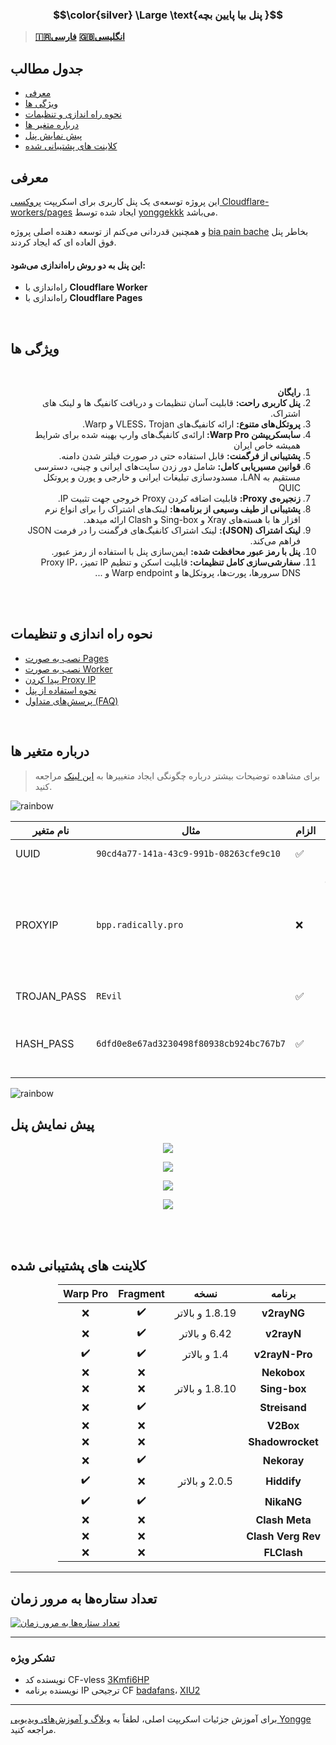 ### $$\color{silver} \Large \text{پنل بیا پایین بچه }$$





> __[🇮🇷فارسی](README-fa.md)__     __[🇬🇧انگلیسی](README.md)__


## جدول مطالب
- [معرفی](#معرفی)
- [ویژگی ها](#ویژگی-ها)
- [نحوه راه اندازی و تنظیمات](#نحوه-راه-اندازی-و-تنظیمات)
- [درباره متغیر ها](#درباره-متغیر-ها)
- [پیش نمایش پنل](#پیش-نمایش-پنل)  
- [کلاینت های پشتیبانی‌ شده](#کلاینت-های-پشتیبانی-شده)


## معرفی
این پروژه توسعه‌ی یک پنل کاربری برای اسکریپت <a href="https://github.com/yonggekkk/Cloudflare-workers-pages-vless">پروکسی Cloudflare-workers/pages</a> ایجاد شده توسط <a href="https://github.com/yonggekkk">yonggekkk</a> می‌باشد.

و همچنین قدردانی می‌کنم از توسعه دهنده اصلی پروژه [bia pain bache](https://github.com/bia-pain-bache) بخاطر پنل فوق العاده ای که ایجاد کردند.


#### این پنل به دو روش راه‌اندازی می‌شود:

- راه‌اندازی با __Cloudflare Worker__
- راه‌اندازی با __Cloudflare Pages__
<br>



## ویژگی‌ ها
<br>
<ol dir="rtl">
  <li><strong>رایگان</strong></li>
  <li><strong>پنل کاربری راحت:</strong> قابلیت آسان تنظیمات و دریافت کانفیگ ها و لینک های اشتراک.</li>
  <li><strong>پروتکل‌های متنوع:</strong> ارائه کانفیگ‌های VLESS، Trojan و Warp.</li>
  <li><strong>سابسکریپشن Warp Pro: </strong>ارائه‌ی کانفیگ‌های وارپ بهینه شده برای شرایط همیشه خاص ایران</li>
  <li><strong>پشتیبانی از فرگمنت:</strong> قابل استفاده حتی در صورت فیلتر شدن دامنه.</li>
  <li><strong>قوانین مسیریابی کامل:</strong> شامل دور زدن سایت‌های ایرانی و چینی، دسترسی مستقیم به LAN، مسدودسازی تبلیغات ایرانی و خارجی و پورن و پروتکل QUIC</li>
  <li><strong>زنجیره‌ی Proxy:</strong> قابلیت اضافه کردن Proxy خروجی جهت تثبیت IP.</li>
  <li><strong>پشتیبانی از طیف وسیعی از برنامه‌ها:</strong> لینک‌های اشتراک را برای انواع نرم افزار ها با هسته‌های Xray و Sing-box و Clash ارائه میدهد.</li>
  <li><strong>لینک اشتراک (JSON):</strong> لینک‌ اشتراک کانفیگ‌های فرگمنت را در فرمت JSON فراهم می‌کند.</li>
  <li><strong>پنل با رمز عبور محافظت شده:</strong> ایمن‌سازی پنل با استفاده از رمز عبور.</li>
  <li><strong>سفارشی‌سازی کامل تنظیمات:</strong> قابلیت اسکن و تنظیم IP تمیز، Proxy IP، DNS سرورها، پورت‌ها، پروتکل‌ها و Warp endpoint و ...</li>
</ol>
<br><br>

## نحوه راه اندازی و تنظیمات
- [نصب به صورت Pages](docs/pages_installation_fa.md)
- [نصب به صورت Worker](docs/worker_installation_fa.md)
- [پیدا کردن Proxy IP](docs/proxy-ip-scanner.md)
- [نحوه استفاده از پنل](docs/configuration_fa.md)
- [پرسش‌های متداول (FAQ)](docs/faq.md)
<br>




## درباره متغیر ها
> برای مشاهده توضیحات بیشتر درباره چگونگی ایجاد متغییر‌ها به [این لینک](https://github.com/bia-pain-bache/BPB-Worker-Panel/blob/main/docs/pages_installation_fa.md#3--%D8%AA%D8%BA%DB%8C%DB%8C%D8%B1-%D9%BE%D8%B3%D9%88%D8%B1%D8%AF%D9%87%D8%A7%DB%8C-trojan) مراجعه کنید. 

![rainbow](https://github.com/NiREvil/vless/assets/126243832/1aca7f5d-6495-44b7-aced-072bae52f256)

| نام متغیر | مثال | الزام | توضیحات|
|-----|----|--|------------|
| UUID | `90cd4a77-141a-43c9-991b-08263cfe9c10` |✅|برای ایجاد آی‌دی خود به [این لینک](https://www.uuidgenerator.net/)مراجعه کنید. |
| PROXYIP | `bpp.radically.pro` |❌|برای دسترسی به سایت‌هایی که از سی‌دی‌ان کلادفلر استفاده می‌کنند باید از پروکسی‌ آی‌پی‌ها استفاده کنیم، پشتیبانی از چند پروکسی آی‌پی، برای مثال : ```['bpb.radically.pro', 'bpb.yousef.isegaro.com'];```برای پیدا کردن پروکسی‌های بیشتر به [این لینک](https://github.com/NiREvil/vless/blob/main/sub/ProxyIP.md) مراجعه کنید. |
| TROJAN_PASS  | `REvil` |✅|پسوورد دلخواه شما برای کانفیگ‌های تروجان |
| HASH_PASS | `6dfd0e8e67ad3230498f80938cb924bc767b7` |✅| پسوورد تروجان دلخواه شما باید به رشته‌های هش SHA-224 به منزله ذخیره ایمن رمز عبور و تأیید صحت داده ها تبدیل شود، برای انجام تبدیل به [این لینک](https://emn178.github.io/online-tools/sha224.html) مراجعه کنید. |

![rainbow](https://github.com/NiREvil/vless/assets/126243832/1aca7f5d-6495-44b7-aced-072bae52f256)


## پیش نمایش پنل

<p align="center">
  <img src="docs/assets/images/Panel.jpg">
</p>

<p align="center">
  <img src="docs/assets/images/Panel_2.jpg">
</p>

<p align="center">
  <img src="docs/assets/images/Panel_3.jpg">
</p>

<p align="center">
  <img src="docs/assets/images/Panel_4.jpg">
</p>

<br><br> 


## کلاینت‌ های پشتیبانی‌ شده
<div dir="rtl">
<table>
  <thead>
    <th>برنامه</th>
    <th>نسخه</th>
    <th>Fragment</th>
    <th>Warp Pro</th>
  </thead>
  <tbody  align="center">
    <tr>
      <td><b>v2rayNG</b></td>
      <td>1.8.19 و بالاتر</td>
      <td>✔️</td>
      <td>❌</td>
    </tr>
    <tr>
      <td><b>v2rayN</b></td>
      <td>6.42 و بالاتر</td>
      <td>✔️</td>
      <td>❌</td>
    </tr>
    <tr>
      <td><b>v2rayN-Pro</b></td>
      <td>1.4 و بالاتر</td>
      <td>✔️</td>
      <td>✔️</td>
    </tr>
    <tr>
      <td><b>Nekobox</b></td>
      <td></td>
      <td>❌</td>
      <td>❌</td>
    </tr>
    <tr>
      <td><b>Sing-box</b></td>
      <td>1.8.10 و بالاتر</td>
      <td>❌</td>
      <td>❌</td>
    </tr>
    <tr>
      <td><b>Streisand</b></td>
      <td></td>
      <td>✔️</td>
      <td>❌</td>
    </tr>
    <tr>
      <td><b>V2Box</b></td>
      <td></td>
      <td>❌</td>
      <td>❌</td>
    </tr>
    <tr>
      <td><b>Shadowrocket</b></td>
      <td></td>
      <td>❌</td>
      <td>❌</td>
    </tr>
    <tr>
      <td><b>Nekoray</b></td>
      <td></td>
      <td>✔️</td>
      <td>❌</td>
    </tr>
    <tr>
      <td><b>Hiddify</b></td>
      <td>2.0.5 و بالاتر</td>
      <td>❌</td>
      <td>✔️</td>
    </tr>
    <tr>
      <td><b>NikaNG</b></td>
      <td></td>
      <td>✔️</td>
      <td>✔️</td>
    </tr>
    <tr>
      <td><b>Clash Meta</b></td>
      <td></td>
      <td>❌</td>
      <td>❌</td>
    </tr>
    <tr>
      <td><b>Clash Verg Rev</b></td>
      <td></td>
      <td>❌</td>
      <td>❌</td>
    </tr>
    <tr>
      <td><b>FLClash</b></td>
      <td></td>
      <td>❌</td>
      <td>❌</td>
    </tr>
  </tbody>
</table>
</div>

---
## تعداد ستاره‌ها به مرور زمان

[![تعداد ستاره‌ها به مرور زمان](https://starchart.cc/bia-pain-bache/BPB-Worker-Panel.svg?variant=adaptive)](https://starchart.cc/bia-pain-bache/BPB-Worker-Panel)

---
### تشکر ویژه

- نویسنده کد CF-vless <a href="https://github.com/3Kmfi6HP/EDtunnel">3Kmfi6HP</a>
- نویسنده برنامه IP ترجیحی CF <a href="https://github.com/badafans/Cloudflare-IP-SpeedTest">badafans</a>، <a href="https://github.com/XIU2/CloudflareSpeedTest">XIU2</a>

---
برای آموزش جزئیات اسکریپت اصلی، لطفاً به <a href="https://ygkkk.blogspot.com/2023/07/cfworkers-vless.html">وبلاگ و آموزش‌های ویدیویی Yongge</a> مراجعه کنید.
